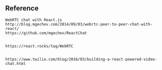 #

## Reference
    WebRTC chat with React.js
    http://blog.mgechev.com/2014/09/03/webrtc-peer-to-peer-chat-with-react/
    https://github.com/mgechev/ReactChat
    

    https://react.rocks/tag/WebRTC


    https://www.twilio.com/blog/2016/03/building-a-react-powered-video-chat.html